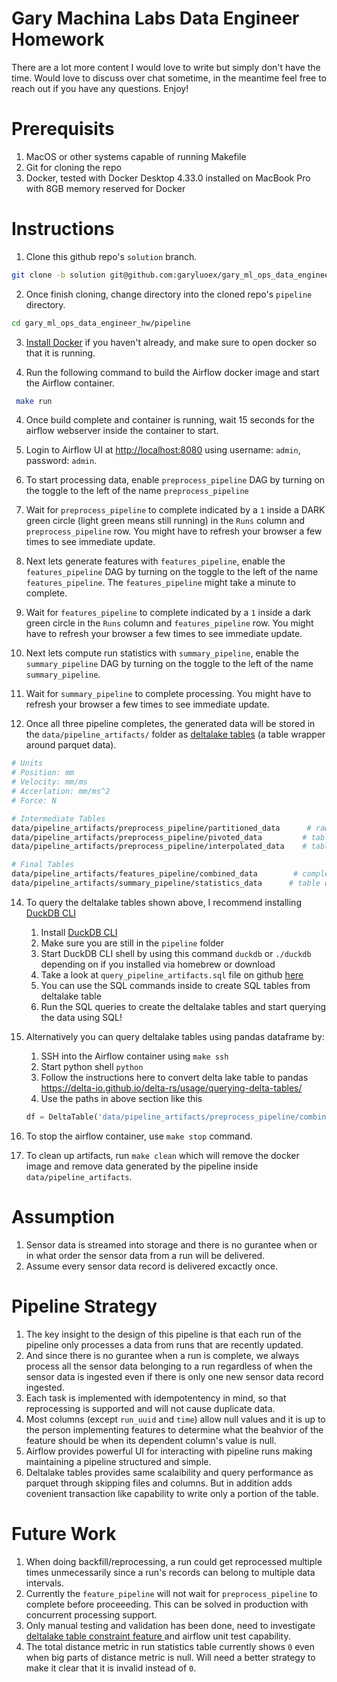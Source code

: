 # Gary Machina Labs Data Engineer Homework

There are a lot more content I would love to write but simply don't have the time. Would love to discuss over chat sometime, in the meantime feel free to reach out if you have any questions. Enjoy!

# Prerequisits
1. MacOS or other systems capable of running Makefile
2. Git for cloning the repo
3. Docker, tested with Docker Desktop 4.33.0 installed on MacBook Pro with 8GB memory reserved for Docker

# Instructions
1. Clone this github repo's `solution` branch.

 ```bash
 git clone -b solution git@github.com:garyluoex/gary_ml_ops_data_engineer_hw.git
 ```

2. Once finish cloning, change directory into the cloned repo's `pipeline` directory.

```bash
cd gary_ml_ops_data_engineer_hw/pipeline
```

3. [Install Docker](https://docs.docker.com/engine/install/) if you haven't already, and make sure to open docker so that it is running. 

4. Run the following command to build the Airflow docker image and start the Airflow container.
```bash
 make run
```

4. Once build complete and container is running, wait 15 seconds for the airflow webserver inside the container to start.

5. Login to Airflow UI at [http://localhost:8080](http://localhost:8080) using username: `admin`, password: `admin`.

7. To start processing data, enable `preprocess_pipeline` DAG by turning on the toggle to the left of the name `preprocess_pipeline`

8. Wait for `preprocess_pipeline` to complete indicated by a `1` inside a DARK green circle (light green means still running) in the `Runs` column and `preprocess_pipeline` row. You might have to refresh your browser a few times to see immediate update.

9. Next lets generate features with `features_pipeline`, enable the `features_pipeline` DAG by turning on the toggle to the left of the name `features_pipeline`. The `features_pipeline` might take a minute to complete.

8. Wait for `features_pipeline` to complete indicated by a `1` inside a dark green circle in the `Runs` column and `features_pipeline` row. You might have to refresh your browser a few times to see immediate update.

9. Next lets compute run statistics with `summary_pipeline`, enable the `summary_pipeline` DAG by turning on the toggle to the left of the name `summary_pipeline`.

12. Wait for `summary_pipeline` to complete processing. You might have to refresh your browser a few times to see immediate update.

13. Once all three pipeline completes, the generated data will be stored in the `data/pipeline_artifacts/` folder as [deltalake tables](https://delta-io.github.io/delta-rs/usage/installation/) (a table wrapper around parquet data).

```bash
# Units
# Position: mm
# Velocity: mm/ms
# Accerlation: mm/ms^2
# Force: N

# Intermediate Tables
data/pipeline_artifacts/preprocess_pipeline/partitioned_data      # raw data paritioned for efficiency
data/pipeline_artifacts/preprocess_pipeline/pivoted_data         # table pivoted into wide format
data/pipeline_artifacts/preprocess_pipeline/interpolated_data    # table with sensor misalign gaps filled using interpolation

# Final Tables
data/pipeline_artifacts/features_pipeline/combined_data        # complete data with all features
data/pipeline_artifacts/summary_pipeline/statistics_data      # table with statistics on each run
```

14. To query the deltalake tables shown above, I recommend installing [DuckDB CLI](https://duckdb.org/docs/installation)
    1. Install [DuckDB CLI](https://duckdb.org/docs/installation)
    2. Make sure you are still in the `pipeline` folder
    3. Start DuckDB CLI shell by using this command `duckdb` or `./duckdb`  depending on if you installed via homebrew or download
    4. Take a look at `query_pipeline_artifacts.sql` file on github [here](https://github.com/garyluoex/gary_ml_ops_data_engineer_hw/blob/solution/pipeline/query_pipeline_artifacts.sql)
    5. You can use the SQL commands inside to create SQL tables from deltalake table
    6. Run the SQL queries to create the deltalake tables and start querying the data using SQL!

15. Alternatively you can query deltalake tables using pandas dataframe by:
    1. SSH into the Airflow container using `make ssh`
    2. Start python shell `python`
    3. Follow the instructions here to convert delta lake table to pandas https://delta-io.github.io/delta-rs/usage/querying-delta-tables/
    4. Use the paths in above section like this 
    ```python
    df = DeltaTable('data/pipeline_artifacts/preprocess_pipeline/combined_data').to_pandas()
    ```

18. To stop the airflow container, use `make stop` command.

17. To clean up artifacts, run `make clean` which will remove the docker image and remove data generated by the pipeline inside `data/pipeline_artifacts`.

# Assumption
1. Sensor data is streamed into storage and there is no gurantee when or in what order the sensor data from a run will be delivered.
2. Assume every sensor data record is delivered excactly once.

# Pipeline Strategy
1. The key insight to the design of this pipeline is that each run of the pipeline only processes a data from runs that are recently updated.
2. And since there is no gurantee when a run is complete, we always process all the sensor data belonging to a run regardless of when the sensor data is ingested even if there is only one new sensor data record ingested.
3. Each task is implemented with idempotentency in mind, so that reprocessing is supported and will not cause duplicate data.
4. Most columns (except `run_uuid` and `time`) allow null values and it is up to the person implementing features to determine what the beahvior of the feature should be when its dependent column's value is null.
5. Airflow provides powerful UI for interacting with pipeline runs making maintaining a pipeline structured and simple.
6. Deltalake tables provides same scalaibility and query performance as parquet through skipping files and columns. But in addition adds covenient transaction like capability to write only a portion of the table.

# Future Work
1. When doing backfill/reprocessing, a run could get reprocessed multiple times unmecessarily since a run's records can belong to multiple data intervals.
2. Currently the `feature_pipeline` will not wait for `preprocess_pipeline` to complete before proceeeding. This can be solved in production with concurrent processing support.
3. Only manual testing and validation has been done, need to investigate [deltalake table constraint feature ](https://delta-io.github.io/delta-rs/usage/constraints/) and airflow unit test capability.
4. The total distance metric in run statistics table currently shows `0` even when big parts of distance metric is null. Will need a better strategy to make it clear that it is invalid instead of `0`.
